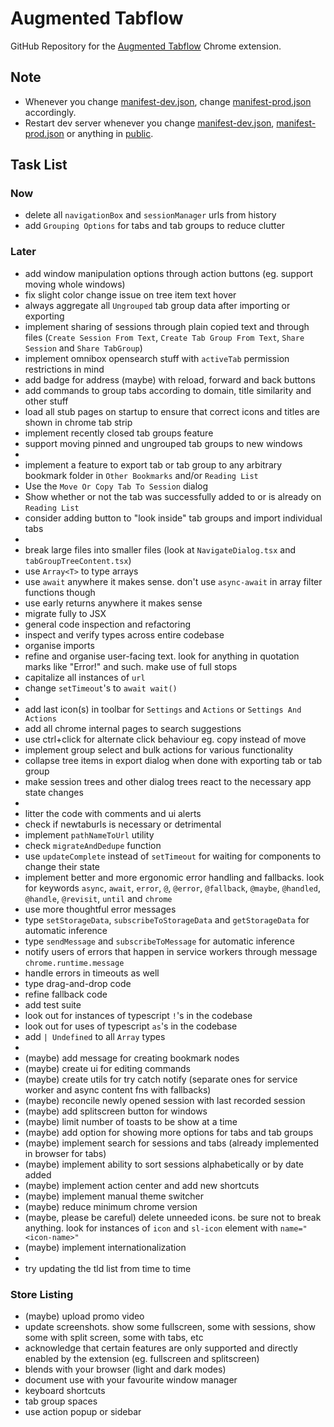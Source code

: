 # Augmented Tabflow

GitHub Repository for the [Augmented Tabflow](https://chromewebstore.google.com/detail/augmented-tabflow/aaopjlakghchpkfolggoiblacllaekho) Chrome extension.

## Note

- Whenever you change [manifest-dev.json](manifest-dev.json), change [manifest-prod.json](manifest-prod.json) accordingly.
- Restart dev server whenever you change [manifest-dev.json](manifest-dev.json), [manifest-prod.json](manifest-prod.json) or anything in [public](public).

## Task List

### Now

- delete all `navigationBox` and `sessionManager` urls from history
- add `Grouping Options` for tabs and tab groups to reduce clutter

### Later

- add window manipulation options through action buttons (eg. support moving whole windows)
- fix slight color change issue on tree item text hover
- always aggregate all `Ungrouped` tab group data after importing or exporting
- implement sharing of sessions through plain copied text and through files (`Create Session From Text`, `Create Tab Group From Text`, `Share Session` and `Share TabGroup`)
- implement omnibox opensearch stuff with `activeTab` permission restrictions in mind
- add badge for address (maybe) with reload, forward and back buttons
- add commands to group tabs according to domain, title similarity and other stuff
- load all stub pages on startup to ensure that correct icons and titles are shown in chrome tab strip
- implement recently closed tab groups feature
- support moving pinned and ungrouped tab groups to new windows
-
- implement a feature to export tab or tab group to any arbitrary bookmark folder in `Other Bookmarks` and/or `Reading List`
- Use the `Move Or Copy Tab To Session` dialog
- Show whether or not the tab was successfully added to or is already on `Reading List`
- consider adding button to "look inside" tab groups and import individual tabs
-
- break large files into smaller files (look at `NavigateDialog.tsx` and `tabGroupTreeContent.tsx`)
- use `Array<T>` to type arrays
- use `await` anywhere it makes sense. don't use `async-await` in array filter functions though
- use early returns anywhere it makes sense
- migrate fully to JSX
- general code inspection and refactoring
- inspect and verify types across entire codebase
- organise imports
- refine and organise user-facing text. look for anything in quotation marks like "Error!" and such. make use of full stops
- capitalize all instances of `url`
- change `setTimeout`'s to `await wait()`
-
- add last icon(s) in toolbar for `Settings` and `Actions` or `Settings And Actions`
- add all chrome internal pages to search suggestions
- use ctrl+click for alternate click behaviour eg. copy instead of move
- implement group select and bulk actions for various functionality
- collapse tree items in export dialog when done with exporting tab or tab group
- make session trees and other dialog trees react to the necessary app state changes
-
- litter the code with comments and ui alerts
- check if newtaburls is necessary or detrimental
- implement `pathNameToUrl` utility
- check `migrateAndDedupe` function
- use `updateComplete` instead of `setTimeout` for waiting for components to change their state
- implement better and more ergonomic error handling and fallbacks. look for keywords `async`, `await`, `error`, `@`, `@error`, `@fallback`, `@maybe`, `@handled`, `@handle`, `@revisit`, `until` and `chrome`
- use more thoughtful error messages
- type `setStorageData`, `subscribeToStorageData` and `getStorageData` for automatic inference
- type `sendMessage` and `subscribeToMessage` for automatic inference
- notify users of errors that happen in service workers through message `chrome.runtime.message`
- handle errors in timeouts as well
- type drag-and-drop code
- refine fallback code
- add test suite
- look out for instances of typescript `!`'s in the codebase
- look out for uses of typescript `as`'s in the codebase
- add `| Undefined` to all `Array` types
-
- (maybe) add message for creating bookmark nodes
- (maybe) create ui for editing commands
- (maybe) create utils for try catch notify (separate ones for service worker and async content fns with fallbacks)
- (maybe) reconcile newly opened session with last recorded session
- (maybe) add splitscreen button for windows
- (maybe) limit number of toasts to be show at a time
- (maybe) add option for showing more options for tabs and tab groups
- (maybe) implement search for sessions and tabs (already implemented in browser for tabs)
- (maybe) implement ability to sort sessions alphabetically or by date added
- (maybe) implement action center and add new shortcuts
- (maybe) implement manual theme switcher
- (maybe) reduce minimum chrome version
- (maybe, please be careful) delete unneeded icons. be sure not to break anything. look for instances of `icon` and `sl-icon` element with `name="<icon-name>"`
- (maybe) implement internationalization
-
- try updating the tld list from time to time

### Store Listing

- (maybe) upload promo video
- update screenshots. show some fullscreen, some with sessions, show some with split screen, some with tabs, etc
- acknowledge that certain features are only supported and directly enabled by the extension (eg. fullscreen and splitscreen)
- blends with your browser (light and dark modes)
- document use with your favourite window manager
- keyboard shortcuts
- tab group spaces
- use action popup or sidebar
